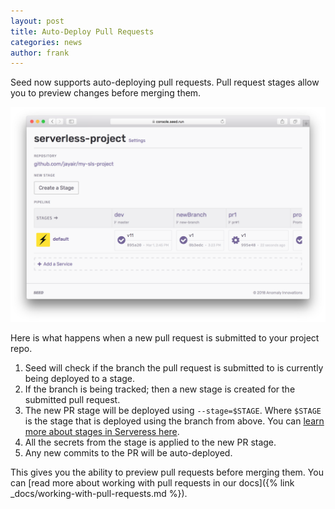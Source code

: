 ```yaml
---
layout: post
title: Auto-Deploy Pull Requests
categories: news
author: frank
---
```


Seed now supports auto-deploying pull requests. Pull request stages allow you to preview changes before merging them.

![Pull Request Stage Building](/assets/blog/auto-deploy-pull-requests/pull-request-stage-building.png)

Here is what happens when a new pull request is submitted to your project repo.

1. Seed will check if the branch the pull request is submitted to is currently being deployed to a stage.
2. If the branch is being tracked; then a new stage is created for the submitted pull request.
3. The new PR stage will be deployed using `--stage=$STAGE`. Where `$STAGE` is the stage that is deployed using the branch from above. You can [learn more about stages in Serveress here](https://serverless-stack.com/chapters/stages-in-serverless-framework.html).
4. All the secrets from the stage is applied to the new PR stage.
5. Any new commits to the PR will be auto-deployed.

This gives you the ability to preview pull requests before merging them. You can [read more about working with pull requests in our docs]({% link _docs/working-with-pull-requests.md %}).

